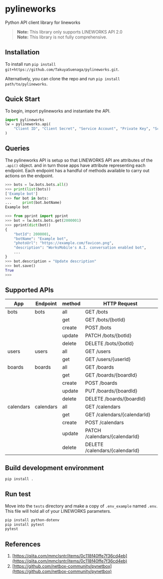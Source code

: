 # pylineworks
Python API client library for lineworks

> **Note:** This library only supports LINEWORKS API 2.0  
> **Note:** This library is not fully comprehensive.

## Installation

To install run `pip install git+https://github.com/TakuyaSuenaga/pylineworks.git`.  

Alternatively, you can clone the repo and run `pip install path/to/pylineworks`.  

## Quick Start

To begin, import pylineworks and instantiate the API.

```python
import pylineworks
lw = pylineworks.api(
    "Client ID", "Client Secret", "Service Account", "Private Key", "Scope"
)
```

## Queries

The pylineworks API is setup so that LINEWORKS API are attributes of the `.api()` object. and in turn those apps have attribute representing each endpoint. Each endpoint has a handful of methods available to carry out actions on the endpoint.

```python
>>> bots = lw.bots.bots.all()
>>> print(list(bots))
['Example bot']
>>> for bot in bots:
...     print(bot.botName)
Example bot
```

```python
>>> from pprint import pprint
>>> bot = lw.bots.bots.get(2000001)
>>> pprint(dict(bot))
{
    "botId": 2000001,
    "botName": "Example bot",
    "photoUrl": "https://example.com/favicon.png",
    "description": "WorksMobile's A.I. conversation enabled bot",
    ...
}
>>> bot.description = "Update description"
>>> bot.save()
True
>>> 
```

## Supported APIs

|App       |Endpoint  |method |HTTP Request                   |
|----------|----------|-------|-------------------------------|
|bots      |bots      |all    |GET /bots                      |
|          |          |get    |GET /bots/{botId}              |
|          |          |create |POST /bots                     |
|          |          |update |PATCH /bots/{botId}            |
|          |          |delete |DELETE /bots/{botId}           |
|users     |users     |all    |GET /users                     |
|          |          |get    |GET /users/{userId}            |
|boards    |boards    |all    |GET /boards                    |
|          |          |get    |GET /boards/{boardId}          |
|          |          |create |POST /boards                   |
|          |          |update |PUT /boards/{boardId}          |
|          |          |delete |DELETE /boards/{boardId}       |
|calendars |calendars |all    |GET /calendars                 |
|          |          |get    |GET /calendars/{calendarId}    |
|          |          |create |POST /calendars                |
|          |          |update |PATCH /calendars/{calendarId}  |
|          |          |delete |DELETE /calendars/{calendarId} |

## Build development environment

```sh
pip install .
```

## Run test

Move into the `tests` directory and make a copy of `.env_example` named `.env`.
This file will hold all of your LINEWORKS parameters.

```sh
pip install python-dotenv
pip install pytest
pytest
```

## References

1. [https://qiita.com/mmclsntr/items/0c118f40ffe7f36cd4eb](https://qiita.com/mmclsntr/items/0c118f40ffe7f36cd4eb)  
2. [https://github.com/netbox-community/pynetbox](https://github.com/netbox-community/pynetbox)  
